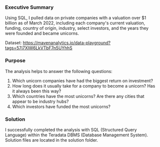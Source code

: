 ### Executive Summary

Using SQL, I pulled data on private companies with a valuation over $1 billion as of March 2022, including each company's current valuation, funding, country of origin, industry, select investors, and the years they were founded and became unicorns.

Dataset: https://mavenanalytics.io/data-playground?tags=57i7XlW6LkVTbF7n5UYhhS

### Purpose

The analysis helps to answer the following questions:
1. Which unicorn companies have had the biggest return on investment?
2. How long does it usually take for a company to become a unicorn? Has it always been this way?
3. Which countries have the most unicorns? Are there any cities that appear to be industry hubs?
4. Which investors have funded the most unicorns?

### Solution

I successfully completed the analysis with SQL (Structured Query Language) within the Teradata DBMS (Database Management System).
Solution files are located in the solution folder.
